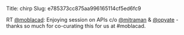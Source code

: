 Title: chirp
Slug: e785373cc875aa996165114cf5ed6fc9

RT <a href="http://twitter.com/moblacad">@moblacad</a>: Enjoying session on APIs c/o <a href="http://twitter.com/mitraman">@mitraman</a> &amp; <a href="http://twitter.com/opyate">@opyate</a>  - thanks so much for co-curating this for us at #moblacad.
